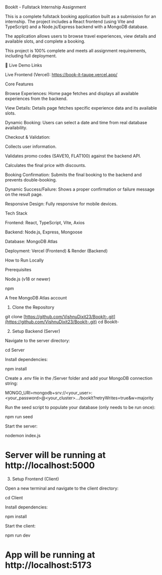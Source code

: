 BookIt - Fullstack Internship Assignment

This is a complete fullstack booking application built as a submission for an internship. The project includes a React frontend (using Vite and TypeScript) and a Node.js/Express backend with a MongoDB database.

The application allows users to browse travel experiences, view details and available slots, and complete a booking.

This project is 100% complete and meets all assignment requirements, including full deployment.

🔴 Live Demo Links

Live Frontend (Vercel): https://book-it-taupe.vercel.app/

Core Features

Browse Experiences: Home page fetches and displays all available experiences from the backend.

View Details: Details page fetches specific experience data and its available slots.

Dynamic Booking: Users can select a date and time from real database availability.

Checkout & Validation:

Collects user information.

Validates promo codes (SAVE10, FLAT100) against the backend API.

Calculates the final price with discounts.

Booking Confirmation: Submits the final booking to the backend and prevents double-booking.

Dynamic Success/Failure: Shows a proper confirmation or failure message on the result page.

Responsive Design: Fully responsive for mobile devices.

Tech Stack

Frontend: React, TypeScript, Vite, Axios

Backend: Node.js, Express, Mongoose

Database: MongoDB Atlas

Deployment: Vercel (Frontend) & Render (Backend)

How to Run Locally

Prerequisites

Node.js (v18 or newer)

npm

A free MongoDB Atlas account

1. Clone the Repository

git clone [https://github.com/VishnuDixit23/BookIt-.git](https://github.com/VishnuDixit23/BookIt-.git)
cd BookIt-


2. Setup Backend (Server)

Navigate to the server directory:

cd Server


Install dependencies:

npm install


Create a .env file in the /Server folder and add your MongoDB connection string:

MONGO_URI=mongodb+srv://<your_user>:<your_password>@<your_cluster>.../booklt?retryWrites=true&w=majority


Run the seed script to populate your database (only needs to be run once):

npm run seed


Start the server:

nodemon index.js
# Server will be running at http://localhost:5000


3. Setup Frontend (Client)

Open a new terminal and navigate to the client directory:

cd Client


Install dependencies:

npm install


Start the client:

npm run dev
# App will be running at http://localhost:5173

